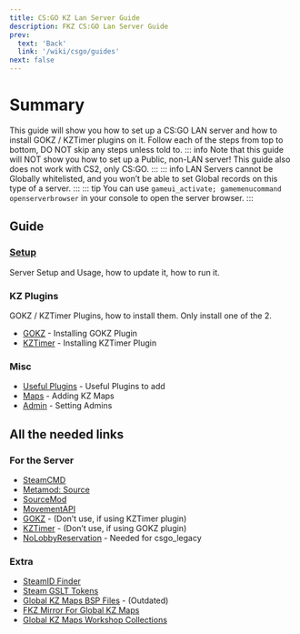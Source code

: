 ```yaml
---
title: CS:GO KZ Lan Server Guide
description: FKZ CS:GO Lan Server Guide
prev: 
  text: 'Back'
  link: '/wiki/csgo/guides'
next: false
---
```


# Summary

This guide will show you how to set up a CS:GO LAN server and how to install GOKZ / KZTimer plugins on it. Follow each of the steps from top to bottom, DO NOT skip any steps unless told to.
::: info
Note that this guide will NOT show you how to set up a Public, non-LAN server! This guide also does not work with CS2, only CS:GO.
:::
::: info
LAN Servers cannot be Globally whitelisted, and you won’t be able to set Global records on this type of a server.
:::
::: tip
You can use `gameui_activate; gamemenucommand openserverbrowser` in your console to open the server browser.
:::

## Guide

### [Setup](/wiki/csgo/guides/lan/setup)

Server Setup and Usage, how to update it, how to run it.

### KZ Plugins

GOKZ / KZTimer Plugins, how to install them. Only install one of the 2.

- [GOKZ](/wiki/csgo/guides/lan/gokz) - Installing GOKZ Plugin
- [KZTimer](/wiki/csgo/guides/lan/kztimer) - Installing KZTimer Plugin

### Misc

- [Useful Plugins](/wiki/csgo/guides/lan/useful-plugins) - Useful Plugins to add
- [Maps](/wiki/csgo/guides/lan/maps) - Adding KZ Maps
- [Admin](/wiki/csgo/guides/lan/admin) - Setting Admins

## All the needed links

### For the Server

- [SteamCMD](https://developer.valvesoftware.com/wiki/SteamCMD#Downloading_SteamCMD)
- [Metamod: Source](https://www.sourcemm.net/downloads.php/?branch=stable)
- [SourceMod](https://sourcemod.net/downloads.php?branch=stable)
- [MovementAPI](https://github.com/danzayau/MovementAPI/releases)
- [GOKZ](https://github.com/KZGlobalTeam/gokz/releases) - (Don’t use, if using KZTimer plugin)
- [KZTimer](https://bitbucket.org/kztimerglobalteam/kztimerglobal/downloads/) - (Don’t use, if using GOKZ plugin)
- [NoLobbyReservation](https://github.com/vanz666/NoLobbyReservation/releases) - Needed for csgo_legacy

### Extra

- [SteamID Finder](https://steamid.io/)
- [Steam GSLT Tokens](https://steamcommunity.com/dev/managegameservers)
- [Global KZ Maps BSP Files](https://maps.global-api.com/bsps/) - (Outdated)
- [FKZ Mirror For Global KZ Maps](https://maps.femboy.kz/)
- [Global KZ Maps Workshop Collections](https://steamcommunity.com/sharedfiles/filedetails/?id=2354897488)
